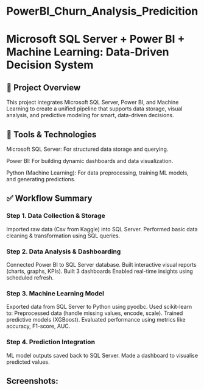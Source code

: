 # PowerBI_Churn_Analysis_Predicition

# Microsoft SQL Server + Power BI + Machine Learning: Data-Driven Decision System

## 📌 Project Overview
This project integrates Microsoft SQL Server, Power BI, and Machine Learning to create a unified pipeline that supports data storage, visual analysis, and predictive modeling for smart, data-driven decisions.

## 🔧 Tools & Technologies
Microsoft SQL Server: For structured data storage and querying.

Power BI: For building dynamic dashboards and data visualization.

Python (Machine Learning): For data preprocessing, training ML models, and generating predictions.

## ✅ Workflow Summary
### Step 1. Data Collection & Storage
Imported raw data (Csv from Kaggle) into SQL Server.
Performed basic data cleaning & transformation using SQL queries.

### Step 2. Data Analysis & Dashboarding
Connected Power BI to SQL Server database.
Built interactive visual reports (charts, graphs, KPIs).
Built 3 dashboards
Enabled real-time insights using scheduled refresh.

### Step 3. Machine Learning Model
Exported data from SQL Server to Python using pyodbc.
Used scikit-learn to:
Preprocessed data (handle missing values, encode, scale).
Trained predictive models (XGBoost).
Evaluated performance using metrics like accuracy, F1-score, AUC.

### Step 4. Prediction Integration
ML model outputs saved back to SQL Server.
Made a dashboard to visualise predicted values.


## Screenshots:


